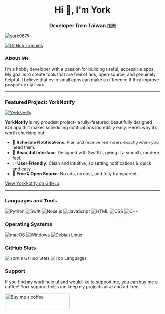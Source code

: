 <h1 align="center">Hi 👋, I'm York</h1>
<h3 align="center">Developer from Taiwan 🇹🇼</h3>

[![york9675](https://komarev.com/ghpvc/?username=york9675&label=Profile%20views&color=0e75b6&style=for-the-badge)](https://github.com/york9675/)

<p align="left">
    <a href="https://github.com/ryo-ma/github-profile-trophy">
        <img src="https://github-profile-trophy.vercel.app/?username=york9675&theme=onedark" alt="GitHub Trophies" />
    </a>
</p>

### About Me

I’m a hobby developer with a passion for building useful, accessible apps. My goal is to create tools that are free of ads, open-source, and genuinely helpful. I believe that even small apps can make a difference if they improve people's daily lives.

---

### Featured Project: YorkNotify

[![YorkNotify](https://img.shields.io/badge/YorkNotify-iOS%20App-0e75b6?style=for-the-badge&logo=apple&logoColor=white)](https://github.com/york9675/YorkNotify)

**YorkNotify** is my proudest project- a fully-featured, beautifully designed iOS app that makes scheduling notifications incredibly easy. Here’s why it’s worth checking out:

- 📅 **Schedule Notifications**: Plan and receive reminders exactly when you need them.
- 🎨 **Beautiful Interface**: Designed with SwiftUI, giving it a smooth, modern feel.
- ✨ **User-Friendly**: Clean and intuitive, so setting notifications is quick and easy.
- 💸 **Free & Open Source**: No ads, no cost, and fully transparent.

[View YorkNotify on GitHub](https://github.com/york9675/YorkNotify)

---

### Languages and Tools

<p align="left">
    <img src="https://img.shields.io/badge/-Python-3776AB?style=for-the-badge&logo=python&logoColor=white" alt="Python"/>
    <img src="https://img.shields.io/badge/-Swift-FA7343?style=for-the-badge&logo=swift&logoColor=white" alt="Swift"/>
    <img src="https://img.shields.io/badge/-Node.js-339933?style=for-the-badge&logo=node.js&logoColor=white" alt="Node.js"/>
    <img src="https://img.shields.io/badge/-JavaScript-F7DF1E?style=for-the-badge&logo=javascript&logoColor=black" alt="JavaScript"/>
    <img src="https://img.shields.io/badge/-HTML-E34F26?style=for-the-badge&logo=html5&logoColor=white" alt="HTML"/>
    <img src="https://img.shields.io/badge/-CSS-1572B6?style=for-the-badge&logo=css3&logoColor=white" alt="CSS"/>
    <img src="https://img.shields.io/badge/-C++-00599C?style=for-the-badge&logo=c%2B%2B&logoColor=white" alt="C++"/>
</p>

### Operating Systems

<p align="left">
    <img src="https://img.shields.io/badge/macOS-000000?style=for-the-badge&logo=apple&logoColor=white" alt="macOS"/>
    <img src="https://img.shields.io/badge/Windows-0078D6?style=for-the-badge&logo=windows&logoColor=white" alt="Windows"/>
    <img src="https://img.shields.io/badge/Debian-A81D33?style=for-the-badge&logo=debian&logoColor=white" alt="Debian Linux"/>
</p>

### GitHub Stats

<p align="left">
    <img src="https://github-readme-stats.vercel.app/api?username=york9675&show_icons=true&theme=radical" alt="York's GitHub Stats" />
    <img src="https://github-readme-stats.vercel.app/api/top-langs/?username=york9675&layout=compact&theme=radical" alt="Top Languages" />
</p>

### Support

If you find my work helpful and would like to support me, you can buy me a coffee! Your support helps me keep my projects alive and ad-free.

<p><a href="https://www.buymeacoffee.com/york0524"> 
    <img src="https://cdn.buymeacoffee.com/buttons/v2/default-yellow.png" height="50" width="210" alt="Buy me a coffee" />
</a></p>